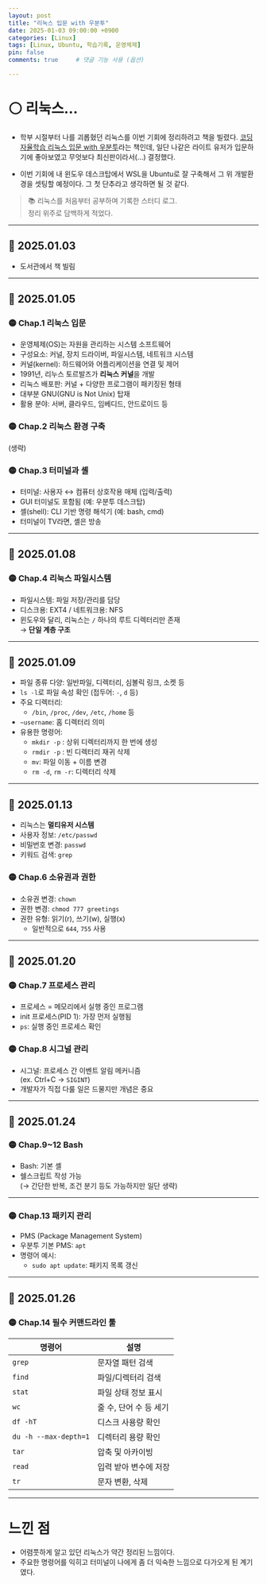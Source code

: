 ```yaml
---
layout: post
title: "리눅스 입문 with 우분투"
date: 2025-01-03 09:00:00 +0900
categories: [Linux]
tags: [Linux, Ubuntu, 학습기록, 운영체제]
pin: false
comments: true     # 댓글 기능 사용 (옵션)

---
```

# ⚪ 리눅스...

- 학부 시절부터 나를 괴롭혔던 리눅스를 이번 기회에 정리하려고 책을 빌렸다. [코딩 자율학습 리눅스 입문 with 우분투](https://www.aladin.co.kr/shop/wproduct.aspx?ItemId=344567892)라는 책인데, 일단 나같은 라이트 유저가 입문하기에 좋아보였고 무엇보다 최신판이라서(...) 결정했다.

- 이번 기회에 내 윈도우 데스크탑에서 WSL을 Ubuntu로 잘 구축해서 그 위 개발환경을 셋팅할 예정이다. 그 첫 단추라고 생각하면 될 것 같다.


> 📚 리눅스를 처음부터 공부하며 기록한 스터디 로그.  
> 정리 위주로 담백하게 적었다.

---

## 📅 2025.01.03  
- 도서관에서 책 빌림

---

## 📅 2025.01.05

### 🟡 Chap.1 리눅스 입문
- 운영체제(OS)는 자원을 관리하는 시스템 소프트웨어
- 구성요소: 커널, 장치 드라이버, 파일시스템, 네트워크 시스템
- 커널(kernel): 하드웨어와 어플리케이션을 연결 및 제어
- 1991년, 리누스 토르발즈가 **리눅스 커널**을 개발
- 리눅스 배포판: 커널 + 다양한 프로그램이 패키징된 형태
- 대부분 GNU(GNU is Not Unix) 탑재
- 활용 분야: 서버, 클라우드, 임베디드, 안드로이드 등

### 🟡 Chap.2 리눅스 환경 구축  
(생략)

### 🟡 Chap.3 터미널과 셸
- 터미널: 사용자 ↔ 컴퓨터 상호작용 매체 (입력/출력)
- GUI 터미널도 포함됨 (예: 우분투 데스크탑)
- 셸(shell): CLI 기반 명령 해석기 (예: bash, cmd)
- 터미널이 TV라면, 셸은 방송

---

## 📅 2025.01.08

### 🟡 Chap.4 리눅스 파일시스템
- 파일시스템: 파일 저장/관리를 담당
- 디스크용: EXT4 / 네트워크용: NFS
- 윈도우와 달리, 리눅스는 `/` 하나의 루트 디렉터리만 존재  
  → **단일 계층 구조**

---

## 📅 2025.01.09

- 파일 종류 다양: 일반파일, 디렉터리, 심볼릭 링크, 소켓 등
- `ls -l`로 파일 속성 확인 (접두어: `-`, `d` 등)
- 주요 디렉터리:
  - `/bin`, `/proc`, `/dev`, `/etc`, `/home` 등
- `~username`: 홈 디렉터리 의미
- 유용한 명령어:
  - `mkdir -p` : 상위 디렉터리까지 한 번에 생성
  - `rmdir -p` : 빈 디렉터리 재귀 삭제
  - `mv`: 파일 이동 + 이름 변경
  - `rm -d`, `rm -r`: 디렉터리 삭제

---

## 📅 2025.01.13

- 리눅스는 **멀티유저 시스템**
- 사용자 정보: `/etc/passwd`
- 비밀번호 변경: `passwd`
- 키워드 검색: `grep`

### 🟡 Chap.6 소유권과 권한
- 소유권 변경: `chown`
- 권한 변경: `chmod 777 greetings`
- 권한 유형: 읽기(r), 쓰기(w), 실행(x)
  - 일반적으로 `644`, `755` 사용

---

## 📅 2025.01.20

### 🟡 Chap.7 프로세스 관리
- 프로세스 = 메모리에서 실행 중인 프로그램
- init 프로세스(PID 1): 가장 먼저 실행됨
- `ps`: 실행 중인 프로세스 확인

### 🟡 Chap.8 시그널 관리
- 시그널: 프로세스 간 이벤트 알림 메커니즘  
  (ex. Ctrl+C → `SIGINT`)
- 개발자가 직접 다룰 일은 드물지만 개념은 중요

---
## 📅 2025.01.24

### 🟡 Chap.9~12 Bash
- Bash: 기본 셸
- 쉘스크립트 작성 가능  
(→ 간단한 반복, 조건 분기 등도 가능하지만 일단 생략)

---

### 🟡 Chap.13 패키지 관리
- PMS (Package Management System)
- 우분투 기본 PMS: `apt`
- 명령어 예시:
  - `sudo apt update`: 패키지 목록 갱신

---
## 📅 2025.01.26

### 🟡 Chap.14 필수 커맨드라인 툴

| 명령어 | 설명 |
|--------|------|
| `grep` | 문자열 패턴 검색 |
| `find` | 파일/디렉터리 검색 |
| `stat` | 파일 상태 정보 표시 |
| `wc` | 줄 수, 단어 수 등 세기 |
| `df -hT` | 디스크 사용량 확인 |
| `du -h --max-depth=1` | 디렉터리 용량 확인 |
| `tar` | 압축 및 아카이빙 |
| `read` | 입력 받아 변수에 저장 |
| `tr` | 문자 변환, 삭제 |

---

# **느낀 점**  
- 어렴풋하게 알고 있던 리눅스가 약간 정리된 느낌이다.
- 주요한 명령어를 익히고 터미널이 나에게 좀 더 익숙한 느낌으로 다가오게 된 계기였다.


